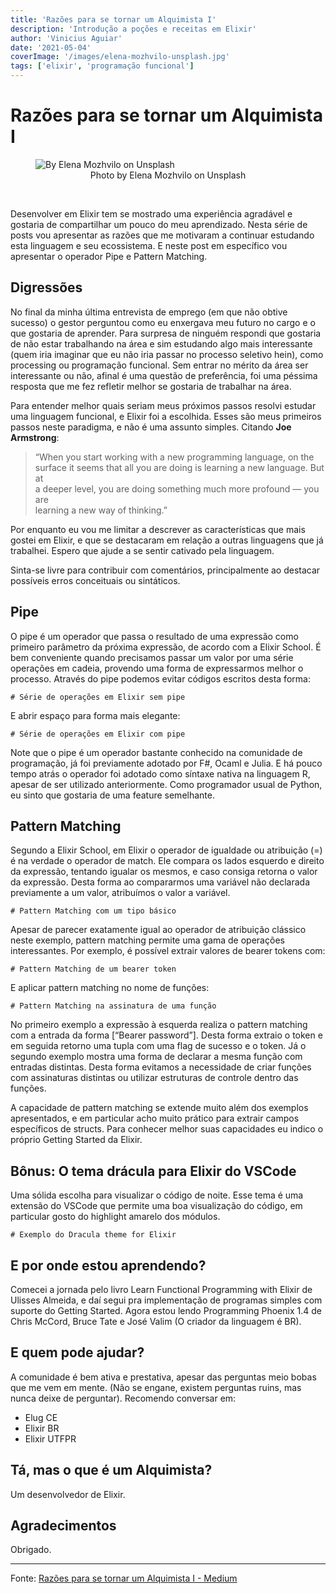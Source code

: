 ```yaml
---
title: 'Razões para se tornar um Alquimista I'
description: 'Introdução a poções e receitas em Elixir'
author: 'Vinicius Aguiar'
date: '2021-05-04'
coverImage: '/images/elena-mozhvilo-unsplash.jpg'
tags: ['elixir', 'programação funcional']
---
```


# Razões para se tornar um Alquimista I

<figure>
  <img src="/images/004-001.webp" alt="By Elena Mozhvilo on Unsplash" />
  <figcaption style="text-align: center">
    Photo by Elena Mozhvilo on Unsplash
  </figcaption>
</figure>
<br/>

Desenvolver em Elixir tem se mostrado uma experiência agradável e gostaria de compartilhar um pouco do meu aprendizado. Nesta série de posts vou apresentar as razões que me motivaram a continuar estudando esta linguagem e seu ecossistema. E neste post em específico vou apresentar o operador Pipe e Pattern Matching.

## Digressões

No final da minha última entrevista de emprego (em que não obtive sucesso) o gestor perguntou como eu enxergava meu futuro no cargo e o que gostaria de aprender. Para surpresa de ninguém respondi que gostaria de não estar trabalhando na área e sim estudando algo mais interessante (quem iria imaginar que eu não iria passar no processo seletivo hein), como processing ou programação funcional. Sem entrar no mérito da área ser interessante ou não, afinal é uma questão de preferência, foi uma péssima resposta que me fez refletir melhor se gostaria de trabalhar na área.

Para entender melhor quais seriam meus próximos passos resolvi estudar uma linguagem funcional, e Elixir foi a escolhida. Esses são meus primeiros passos neste paradigma, e não é uma assunto simples. Citando **Joe Armstrong**:

> “When you start working with a new programming language, on the  
> surface it seems that all you are doing is learning a new language. But at  
> a deeper level, you are doing something much more profound — you are  
> learning a new way of thinking.”

Por enquanto eu vou me limitar a descrever as características que mais gostei em Elixir, e que se destacaram em relação a outras linguagens que já trabalhei. Espero que ajude a se sentir cativado pela linguagem.

Sinta-se livre para contribuir com comentários, principalmente ao destacar possíveis erros conceituais ou sintáticos.

## Pipe

O pipe é um operador que passa o resultado de uma expressão como primeiro parâmetro da próxima expressão, de acordo com a Elixir School. É bem conveniente quando precisamos passar um valor por uma série operações em cadeia, provendo uma forma de expressarmos melhor o processo. Através do pipe podemos evitar códigos escritos desta forma:

    # Série de operações em Elixir sem pipe

E abrir espaço para forma mais elegante:

    # Série de operações em Elixir com pipe

Note que o pipe é um operador bastante conhecido na comunidade de programação, já foi previamente adotado por F#, Ocaml e Julia. E há pouco tempo atrás o operador foi adotado como síntaxe nativa na linguagem R, apesar de ser utilizado anteriormente. Como programador usual de Python, eu sinto que gostaria de uma feature semelhante.

## Pattern Matching

Segundo a Elixir School, em Elixir o operador de igualdade ou atribuição (=) é na verdade o operador de match. Ele compara os lados esquerdo e direito da expressão, tentando igualar os mesmos, e caso consiga retorna o valor da expressão. Desta forma ao compararmos uma variável não declarada previamente a um valor, atribuímos o valor a variável.

    # Pattern Matching com um tipo básico

Apesar de parecer exatamente igual ao operador de atribuição clássico neste exemplo, pattern matching permite uma gama de operações interessantes. Por exemplo, é possível extrair valores de bearer tokens com:

    # Pattern Matching de um bearer token

E aplicar pattern matching no nome de funções:

    # Pattern Matching na assinatura de uma função

No primeiro exemplo a expressão à esquerda realiza o pattern matching com a entrada da forma [“Bearer password”]. Desta forma extraio o token e em seguida retorno uma tupla com uma flag de sucesso e o token. Já o segundo exemplo mostra uma forma de declarar a mesma função com entradas distintas. Desta forma evitamos a necessidade de criar funções com assinaturas distintas ou utilizar estruturas de controle dentro das funções.

A capacidade de pattern matching se extende muito além dos exemplos apresentados, e em particular acho muito prático para extrair campos específicos de structs. Para conhecer melhor suas capacidades eu indico o próprio Getting Started da Elixir.

## Bônus: O tema drácula para Elixir do VSCode

Uma sólida escolha para visualizar o código de noite. Esse tema é uma extensão do VSCode que permite uma boa visualização do código, em particular gosto do highlight amarelo dos módulos.

    # Exemplo do Dracula theme for Elixir

## E por onde estou aprendendo?

Comecei a jornada pelo livro Learn Functional Programming with Elixir de Ulisses Almeida, e daí segui pra implementação de programas simples com suporte do Getting Started. Agora estou lendo Programming Phoenix 1.4 de Chris McCord, Bruce Tate e José Valim (O criador da linguagem é BR).

## E quem pode ajudar?

A comunidade é bem ativa e prestativa, apesar das perguntas meio bobas que me vem em mente. (Não se engane, existem perguntas ruins, mas nunca deixe de perguntar). Recomendo conversar em:

- Elug CE
- Elixir BR
- Elixir UTFPR

## Tá, mas o que é um Alquimista?

Um desenvolvedor de Elixir.

## Agradecimentos

Obrigado.

---

Fonte: [Razões para se tornar um Alquimista I - Medium](https://medium.com/computando-arte/raz%C3%B5es-para-se-tornar-um-alquimista-i-2c0f41a1434e)
